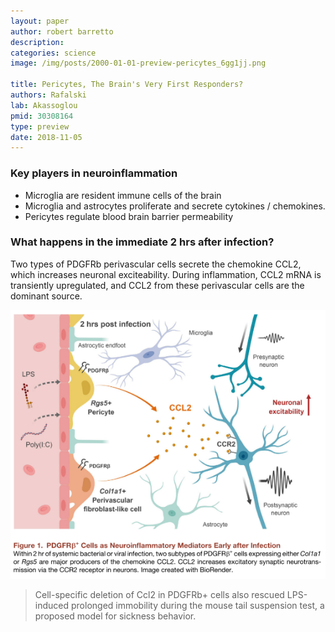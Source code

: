 ```yaml
---
layout: paper
author: robert barretto
description: 
categories: science
image: /img/posts/2000-01-01-preview-pericytes_6gg1jj.png

title: Pericytes, The Brain's Very First Responders?
authors: Rafalski
lab: Akassoglou
pmid: 30308164
type: preview
date: 2018-11-05
---
```


### Key players in neuroinflammation
- Microglia are resident immune cells of the brain
- Microglia and astrocytes proliferate and secrete cytokines / chemokines.
- Pericytes regulate blood brain barrier permeability

### What happens in the immediate 2 hrs after infection?

Two types of PDGFRb perivascular cells secrete the chemokine CCL2, which increases neuronal exciteability.  During inflammation, CCL2 mRNA is transiently upregulated, and CCL2 from these perivascular cells are the dominant source.

![](/img/posts/2000-01-01-preview-pericytes_6gg1jj.png)

> Cell-specific deletion of Ccl2 in PDGFRb+ cells also rescued LPS-induced prolonged immobility during the mouse tail suspension test, a proposed model for sickness behavior.

